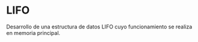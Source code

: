 # LIFO
Desarrollo de una estructura de datos LIFO cuyo funcionamiento se realiza en memoria principal.
